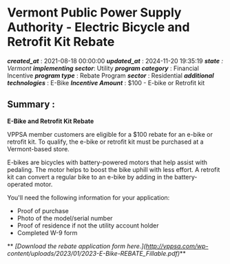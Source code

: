 # Vermont Public Power Supply Authority - Electric Bicycle and Retrofit Kit Rebate 
 ***created_at*** : 2021-08-18 00:00:00 
 ***updated_at*** : 2024-11-20 19:35:19 
 ***state** : Vermont 
 **implementing sector***: Utility 
 ***program category*** : Financial Incentive 
 ***program type*** : Rebate Program 
 ***sector*** : Residential 
 ***additional technologies*** : E-Bike 
 ***Incentive Amount*** : $100 - E-bike or Retrofit kit

 
 ## Summary : 
 **E-Bike and Retrofit Kit Rebate**

VPPSA member customers are eligible for a $100 rebate for an e-bike or
retrofit kit. To qualify, the e-bike or retrofit kit must be purchased at a
Vermont-based store.

E-bikes are bicycles with battery-powered motors that help assist with
pedaling. The motor helps to boost the bike uphill with less effort. A
retrofit kit can convert a regular bike to an e-bike by adding in the battery-
operated motor.

You'll need the following information for your application:

  * Proof of purchase
  * Photo of the model/serial number
  * Proof of residence if not the utility account holder
  * Completed W-9 form

** _[Download the rebate application form here.](http://vppsa.com/wp-
content/uploads/2023/01/2023-E-Bike-REBATE_Fillable.pdf)_**  

 
 
